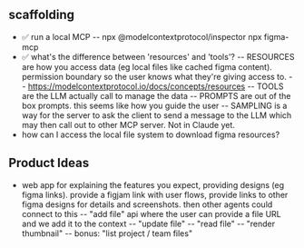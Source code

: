 
## scaffolding
- ✅ run a local MCP
 -- npx @modelcontextprotocol/inspector npx figma-mcp
- ✅ what's the difference between 'resources' and 'tools'?
 -- RESOURCES are how you access data (eg local files like cached figma content). permission boundary so the user knows what they're giving access to.
 -- https://modelcontextprotocol.io/docs/concepts/resources
 -- TOOLS are the LLM actually call to manage the data
 -- PROMPTS are out of the box prompts. this seems like how you guide the user
 -- SAMPLING is a way for the server to ask the client to send a message to the LLM which may then call out to other MCP server. Not in Claude yet.
- how can I access the local file system to download figma resources?



## Product Ideas
- web app for explaining the features you expect, providing designs (eg figma links). provide a figjam link with user flows, provide links to other figma designs for details and screenshots. then other agents could connect to this
 -- "add file" api where the user can provide a file URL and we add it to the context
 -- "update file"
 -- "read file"
 -- "render thumbnail"
 -- bonus: "list project / team files"